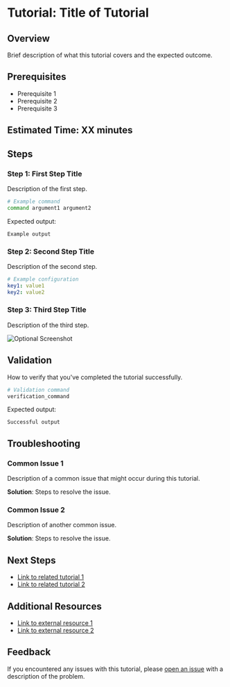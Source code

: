 # Tutorial: Title of Tutorial

## Overview

Brief description of what this tutorial covers and the expected outcome.

## Prerequisites

- Prerequisite 1
- Prerequisite 2
- Prerequisite 3

## Estimated Time: XX minutes

## Steps

### Step 1: First Step Title

Description of the first step.

```bash
# Example command
command argument1 argument2
```

Expected output:

```
Example output
```

### Step 2: Second Step Title

Description of the second step.

```yaml
# Example configuration
key1: value1
key2: value2
```

### Step 3: Third Step Title

Description of the third step.

![Optional Screenshot](../images/screenshot.png)

## Validation

How to verify that you've completed the tutorial successfully.

```bash
# Validation command
verification_command
```

Expected output:

```
Successful output
```

## Troubleshooting

### Common Issue 1

Description of a common issue that might occur during this tutorial.

**Solution**: Steps to resolve the issue.

### Common Issue 2

Description of another common issue.

**Solution**: Steps to resolve the issue.

## Next Steps

- [Link to related tutorial 1](related_tutorial_1.md)
- [Link to related tutorial 2](related_tutorial_2.md)

## Additional Resources

- [Link to external resource 1](https://example.com)
- [Link to external resource 2](https://example.com)

## Feedback

If you encountered any issues with this tutorial, please [open an issue](https://github.com/yourusername/yourrepository/issues/new) with a description of the problem.
